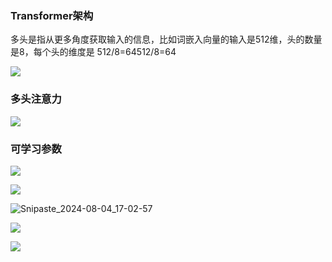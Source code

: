 ### Transformer架构

多头是指从更多角度获取输入的信息，比如词嵌入向量的输入是512维，头的数量是8，每个头的维度是 512/8=64512/8=64 

![](D:\学习笔记\深度学习\L\Snipaste_2024-08-04_16-43-50.jpg)

### 多头注意力

![](D:\学习笔记\深度学习\L\Snipaste_2024-08-04_16-46-23.jpg)

### 可学习参数

![](D:\学习笔记\深度学习\L\Snipaste_2024-08-04_16-54-42.jpg)

![](D:\学习笔记\深度学习\L\Snipaste_2024-08-04_17-00-10.jpg)

![Snipaste_2024-08-04_17-02-57](D:\学习笔记\深度学习\L\Snipaste_2024-08-04_17-02-57.jpg)

![](D:\学习笔记\深度学习\L\Snipaste_2024-08-04_17-14-07.jpg)

![](D:\学习笔记\深度学习\L\Snipaste_2024-08-04_17-15-35.jpg)